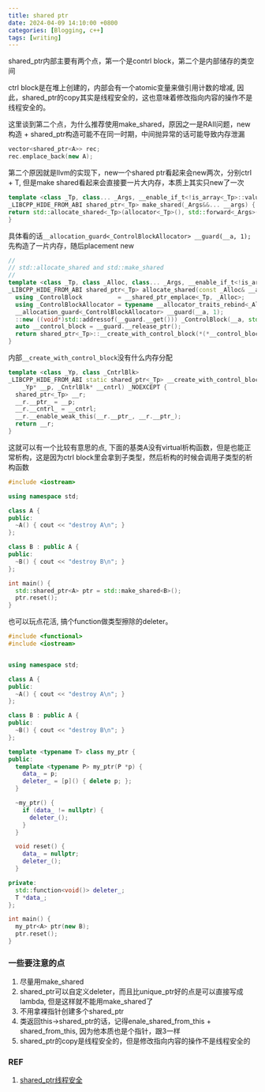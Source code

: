 ```yaml
---
title: shared ptr
date: 2024-04-09 14:10:00 +0800
categories: [Blogging, c++]
tags: [writing]
---
```


shared_ptr内部主要有两个点，第一个是contrl block，第二个是内部储存的类空间

ctrl block是在堆上创建的，内部会有一个atomic变量来做引用计数的增减, 因此，shared_ptr的copy其实是线程安全的，这也意味着修改指向内容的操作不是线程安全的。

这里谈到第二个点，为什么推荐使用make_shared，原因之一是RAII问题，new构造 + shared_ptr构造可能不在同一时期，中间抛异常的话可能导致内存泄漏

```cpp
vector<shared_ptr<A>> rec;
rec.emplace_back(new A);
```

第二个原因就是llvm的实现下，new一个shared ptr看起来会new两次，分别ctrl + T, 但是make shared看起来会直接要一片大内存，本质上其实只new了一次

```cpp
template <class _Tp, class... _Args, __enable_if_t<!is_array<_Tp>::value, int> = 0>
_LIBCPP_HIDE_FROM_ABI shared_ptr<_Tp> make_shared(_Args&&... __args) {
return std::allocate_shared<_Tp>(allocator<_Tp>(), std::forward<_Args>(__args)...);
}
```

具体看的话`__allocation_guard<_ControlBlockAllocator> __guard(__a, 1);`先构造了一片内存，随后placement new

```cpp
//
// std::allocate_shared and std::make_shared
//
template <class _Tp, class _Alloc, class... _Args, __enable_if_t<!is_array<_Tp>::value, int> = 0>
_LIBCPP_HIDE_FROM_ABI shared_ptr<_Tp> allocate_shared(const _Alloc& __a, _Args&&... __args) {
  using _ControlBlock          = __shared_ptr_emplace<_Tp, _Alloc>;
  using _ControlBlockAllocator = typename __allocator_traits_rebind<_Alloc, _ControlBlock>::type;
  __allocation_guard<_ControlBlockAllocator> __guard(__a, 1);
  ::new ((void*)std::addressof(__guard.__get())) _ControlBlock(__a, std::forward<_Args>(__args)...);
  auto __control_block = __guard.__release_ptr();
  return shared_ptr<_Tp>::__create_with_control_block(*(*__control_block).__get_elem(), std::addressof(*__control_block));
}
```

内部`__create_with_control_block`没有什么内存分配

```cpp
template <class _Yp, class _CntrlBlk>
_LIBCPP_HIDE_FROM_ABI static shared_ptr<_Tp> __create_with_control_block(
    _Yp* __p, _CntrlBlk* __cntrl) _NOEXCEPT {
  shared_ptr<_Tp> __r;
  __r.__ptr_ = __p;
  __r.__cntrl_ = __cntrl;
  __r.__enable_weak_this(__r.__ptr_, __r.__ptr_);
  return __r;
}
```

这就可以有一个比较有意思的点, 下面的基类A没有virtual析构函数，但是也能正常析构，这是因为ctrl block里会拿到子类型，然后析构的时候会调用子类型的析构函数

```cpp
#include <iostream>

using namespace std;

class A {
public:
  ~A() { cout << "destroy A\n"; }
};

class B : public A {
public:
  ~B() { cout << "destroy B\n"; }
};

int main() {
  std::shared_ptr<A> ptr = std::make_shared<B>();
  ptr.reset();
}
```

也可以玩点花活, 搞个function做类型擦除的deleter。

```cpp
#include <functional>
#include <iostream>


using namespace std;

class A {
public:
  ~A() { cout << "destroy A\n"; }
};

class B : public A {
public:
  ~B() { cout << "destroy B\n"; }
};

template <typename T> class my_ptr {
public:
  template <typename P> my_ptr(P *p) {
    data_ = p;
    deleter_ = [p]() { delete p; };
  }

  ~my_ptr() {
    if (data_ != nullptr) {
      deleter_();
    }
  }

  void reset() {
    data_ = nullptr;
    deleter_();
  }

private:
  std::function<void()> deleter_;
  T *data_;
};

int main() {
  my_ptr<A> ptr(new B);
  ptr.reset();
}
```

### 一些要注意的点

1. 尽量用make_shared
2. shared_ptr可以自定义deleter，而且比unique_ptr好的点是可以直接写成lambda, 但是这样就不能用make_shared了
3. 不用拿裸指针创建多个shared_ptr
4. 类返回this->shared_ptr的话，记得enale_shared_from_this + shared_from_this, 因为他本质也是个指针，跟3一样
5. shared_ptr的copy是线程安全的，但是修改指向内容的操作不是线程安全的

### REF

1. [shared_ptr线程安全](https://zhuanlan.zhihu.com/p/416289479)
